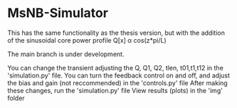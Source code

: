 # MsNB-Simulator

This has the same functionality as the thesis version, but with the addition of the sinusoidal core power profile Q[x]  α cos(z*pi/L)

The main branch is under development. 

You can change the transient adjusting the Q, Q1, Q2, tlen, t01,t1,t12 in the  'simulation.py' file.
You can turn the feedback control on and off, and adjust the bias and gain (not reccommended) in the 'controls.py' file
After making these changes, run the 'simulation.py' file
View results (plots) in the 'img' folder
